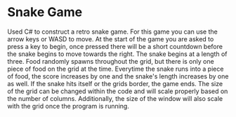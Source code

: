 # Snake Game
Used C# to construct a retro snake game. For this game you can use the arrow keys or WASD to move. At the start of the game you are asked to press a key to begin, once pressed there will be a short countdown before the snake begins to move towards the right. The snake 
begins at a length of three. Food randomly spawns throughout the grid, but there is only one piece of food on the grid at the time. Everytime the snake runs into a piece of food, the score increases by one and the snake's length increases by one as well. If the snake hits
itself or the grids border, the game ends. The size of the grid can be changed within the code and will scale properly based on the number of columns. Additionally, the size of the window will also scale with the grid once the program is running.

